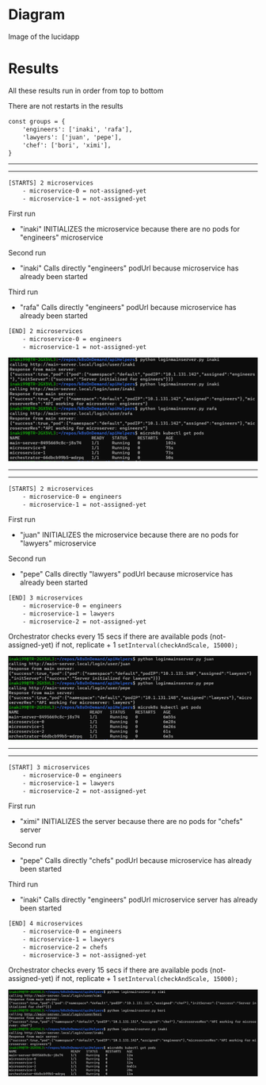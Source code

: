 # Diagram
Image of the lucidapp

# Results
All these results run in order from top to bottom

There are not restarts in the results

```
const groups = {
    'engineers': ['inaki', 'rafa'],
    'lawyers': ['juan', 'pepe'],
    'chef': ['bori', 'ximi'],
}
```

-------------------------------------
-----------------------------------------------------

```
[STARTS] 2 microservices
    - microservice-0 = not-assigned-yet
    - microservice-1 = not-assigned-yet
```

First run 
-  "inaki" INITIALIZES the microservice because there are no pods for "engineers" microservice

Second run
- "inaki" Calls directly "engineers" podUrl because microservice has already been started

Third run
- "rafa" Calls directly "engineers" podUrl because microservice has already been started

```
[END] 2 microservices
    - microservice-0 = engineers
    - microservice-1 = not-assigned-yet
```

<img src="./res1.png" alt="alt text" width="600"/>

-----------------------------------------------------
-----------------------------------------------------

```
[STARTS] 2 microservices
    - microservice-0 = engineers
    - microservice-1 = not-assigned-yet
```

First run 
- "juan" INITIALIZES the microservice because there are no pods for "lawyers" microservice

Second run 
- "pepe" Calls directly "lawyers" podUrl because microservice has already been started

```
[END] 3 microservices
    - microservice-0 = engineers
    - microservice-1 = lawyers
    - microservice-2 = not-assigned-yet
```

Orchestrator checks every 15 secs if there are available pods (not-assigned-yet) if not, replicate + 1 `setInterval(checkAndScale, 15000);`

<img src="./res2.png" alt="alt text" width="600"/>

-----------------------------------------------------
-----------------------------------------------------

```
[START] 3 microservices
    - microservice-0 = engineers
    - microservice-1 = lawyers
    - microservice-2 = not-assigned-yet
```

First run 
- "ximi" INITIALIZES the server because there are no pods for "chefs" server

Second run 
- "pepe" Calls directly "chefs" podUrl because microservice has already been started

Third run 
- "inaki" Calls directly "engineers" podUrl microservice server has already been started

```
[END] 4 microservices
    - microservice-0 = engineers
    - microservice-1 = lawyers
    - microservice-2 = chefs
    - microservice-3 = not-assigned-yet
```

Orchestrator checks every 15 secs if there are available pods (not-assigned-yet) if not, replicate + 1 `setInterval(checkAndScale, 15000);`


<img src="./res3.png" alt="alt text" width="600"/>